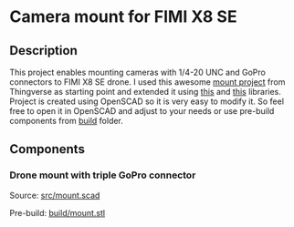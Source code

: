 # Camera mount for FIMI X8 SE

## Description

This project enables mounting cameras with 1/4-20 UNC and GoPro connectors to FIMI X8 SE drone. I used this awesome [mount project](https://www.thingiverse.com/thing:3713687) from Thingverse as starting point and extended it using [this](https://www.thingiverse.com/thing:62800) and [this](https://www.thingiverse.com/thing:125939) libraries. Project is created using OpenSCAD so it is very easy to modify it. So feel free to open it in OpenSCAD and adjust to your needs or use pre-build components from [build](build/) folder.

## Components

### Drone mount with triple GoPro connector

Source: [src/mount.scad](src/mount.scad)

Pre-build: [build/mount.stl](build/mount.stl)

